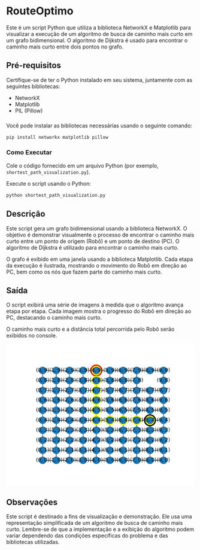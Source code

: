 # RouteOptimo

Este é um script Python que utiliza a biblioteca NetworkX e Matplotlib para visualizar a execução de um algoritmo de busca de caminho mais curto em um grafo bidimensional. O algoritmo de Dijkstra é usado para encontrar o caminho mais curto entre dois pontos no grafo.

## Pré-requisitos
Certifique-se de ter o Python instalado em seu sistema, juntamente com as seguintes bibliotecas:

- NetworkX
- Matplotlib
- PIL (Pillow)

###
Você pode instalar as bibliotecas necessárias usando o seguinte comando:

```bash
pip install networkx matplotlib pillow
```

### Como Executar
Cole o código fornecido em um arquivo Python (por exemplo, `shortest_path_visualization.py`).

Execute o script usando o Python:

```bash
python shortest_path_visualization.py
```

## Descrição
Este script gera um grafo bidimensional usando a biblioteca NetworkX. O objetivo é demonstrar visualmente o processo de encontrar o caminho mais curto entre um ponto de origem (Robô) e um ponto de destino (PC). O algoritmo de Dijkstra é utilizado para encontrar o caminho mais curto.

O grafo é exibido em uma janela usando a biblioteca Matplotlib. Cada etapa da execução é ilustrada, mostrando o movimento do Robô em direção ao PC, bem como os nós que fazem parte do caminho mais curto.

## Saída
O script exibirá uma série de imagens à medida que o algoritmo avança etapa por etapa. Cada imagem mostra o progresso do Robô em direção ao PC, destacando o caminho mais curto.

O caminho mais curto e a distância total percorrida pelo Robô serão exibidos no console.

![Captura de tela](graph.png)

## Observações
Este script é destinado a fins de visualização e demonstração. Ele usa uma representação simplificada de um algoritmo de busca de caminho mais curto. Lembre-se de que a implementação e a exibição do algoritmo podem variar dependendo das condições específicas do problema e das bibliotecas utilizadas.
